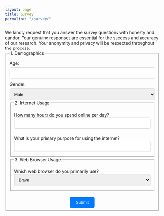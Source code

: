 ```yaml
---
layout: page
title: Survey
permalink: "/survey/"
---
```



<body>
     We kindly request that you answer the survey questions with honesty and candor. Your genuine responses are essential for the success and accuracy of our research. Your anonymity and privacy will be respected throughout the process.
    <form action="success.html" method="post" style="max-width: 600px; margin: 0 auto; text-align: left;">
        <!-- Generic information -->
        <fieldset> <legend>1. Demographics</legend>
        <div style="margin: 10px 0;">
            <label for="age" style="display: block; margin-bottom: 5px;">Age:</label>
            <input type="text" name="age" id="age" required style="width: 100%; padding: 10px; border: 1px solid #ccc; border-radius: 5px;">
        </div>
        <div style="margin: 10px 0;">
            <label for="gender" style="display: block; margin-bottom: 5px;">Gender:</label>
            <select name="gender" id="gender" required style="width: 100%; padding: 10px; border: 1px solid #ccc; border-radius: 5px;">
                <option value="male">Male</option>
                <option value="female">Female</option>
                <option value="non-binary">Non-binary</option>
                <option value="other">Other</option>
            </select>
            <!-- Internet Usage -->
        <fieldset>
            <legend>2. Internet Usage</legend>
            <br>
            <label for="Internet" style="display: block; margin-bottom: 5px;">
                How many hours do you spend online per day?
                <input type="number" name="hours_online" min="0" max="24" required style="width: 100%; padding: 10px; border: 1px solid #ccc; border-radius: 5px;">
            </label>
            <br>
            <label for="Usage" style="display: block; margin-bottom: 5px;">
                What is your primary purpose for using the internet?
                <input type="text" name="internet_purpose" required style="width: 100%; padding: 10px; border: 1px solid #ccc; border-radius: 5px;">
            </label>
        </fieldset>
        <!-- Web Browsers -->
        <fieldset>
            <legend>3. Web Browser Usage</legend>
            <br>
            <label for="Browser" style="display: block; margin-bottom: 5px;">
                Which web browser do you primarily use?
                <select name="web_browser" required style="width: 100%; padding: 10px; border: 1px solid #ccc; border-radius: 5px;">
                    <option value="brave">Brave</option>
                    <option value="chrome">Chrome</option>
                    <option value="firefox">Firefox</option>
                    <option value="safari">Safari</option>
                    <option value="other">Other</option>
                </select>
            </label>
        </fieldset>
        </div>
        <!-- Add more form fields here -->
        <div style="text-align: center; margin-top: 20px;">
            <input type="submit" value="Submit" style="background-color: #007BFF; color: #fff; border: none; padding: 10px 20px; cursor: pointer; border-radius: 5px;">
        </div>
    
